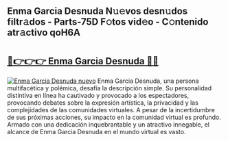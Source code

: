 ## Enma Garcia Desnuda N𝚞𝚎vos desn𝚞dos filtr𝚊dos - Parts-75D F𝚘tos vid𝚎o - C𝚘ntenido atr𝚊ctivo qoH6A

# <h2><a href="http://mb2nsv.tromn.icu/?c=Enma+Garcia+Desnuda">🔗👉👉👉 Enma Garcia Desnuda 🔗🔗</a></h2>

[![Enma Garcia Desnuda nuevo](https://i.imgur.com/pEAQMta.gif)](http://mb2nsv.tromn.icu/?c=Enma+Garcia+Desnuda)
Enma Garcia Desnuda, una persona multifacética y polémica, desafía la descripción simple. Su personalidad distintiva en línea ha cautivado y provocado a los espectadores, provocando debates sobre la expresión artística, la privacidad y las complejidades de las comunidades virtuales. A pesar de la incertidumbre de sus próximas acciones, su impacto en la comunidad virtual es profundo. Armado con una dedicación inquebrantable y un atractivo innegable, el alcance de Enma Garcia Desnuda en el mundo virtual es vasto.
